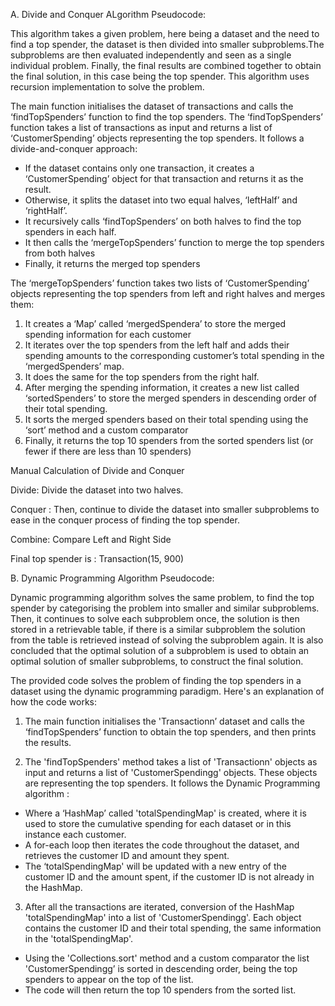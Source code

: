 A. Divide and Conquer ALgorithm
Pseudocode:

This algorithm takes a given problem, here being a dataset and the need to find a top spender, the dataset is then divided into smaller subproblems.The subproblems are then evaluated independently and seen as a single individual problem. Finally, the final results are combined together to obtain the final solution, in this case being the top spender. This algorithm uses recursion implementation  to solve the problem.

The main function initialises the dataset of transactions and calls the ‘findTopSpenders’ function to find the top spenders.
The ‘findTopSpenders’ function takes a list of transactions as input and returns a list of ‘CustomerSpending’ objects representing the top spenders. It follows a divide-and-conquer approach:

- If the dataset contains only one transaction, it creates a ‘CustomerSpending’ object for that transaction and returns it as the result. 
- Otherwise, it splits the dataset into two equal halves, ‘leftHalf’ and ‘rightHalf’.
- It recursively calls ‘findTopSpenders’ on both halves to find the top spenders in each half.
- It then calls the ‘mergeTopSpenders’ function to merge the top spenders from both halves
- Finally, it returns the merged top spenders 

The ‘mergeTopSpenders’ function takes two lists of ‘CustomerSpending’ objects representing the top spenders from left and right halves and merges them:

1) It creates a ‘Map’ called ‘mergedSpendera’ to store the merged spending information for each customer 
2) It iterates over the top spenders from the left half and adds their spending amounts to the corresponding customer’s total spending in the ‘mergedSpenders’ map.
3) It does the same for the top spenders from the right half. 
4) After merging the spending information, it creates a new list called ‘sortedSpenders’ to store the merged spenders in descending order of their total spending.
5) It sorts the merged spenders based on their total spending using the ‘sort’ method and a custom comparator
6) Finally, it returns the top 10 spenders from the sorted spenders list (or fewer if there are less than 10 spenders)

Manual Calculation of Divide and Conquer 

Divide: Divide the dataset into two halves.


Conquer : Then, continue to divide the dataset into smaller subproblems to ease in the conquer process of 
finding the top spender.

Combine: Compare Left and Right Side

Final top spender is : Transaction(15, 900) 

B. Dynamic Programming Algorithm
Pseudocode:

Dynamic programming algorithm solves the same problem, to find the top spender by categorising the problem into smaller and similar subproblems. Then, it continues to solve each subproblem once, the solution is then stored in a retrievable table, if there is a similar subproblem the solution from the table is retrieved instead of solving the subproblem again. It is also concluded that the optimal solution of a subproblem  is used to obtain an optimal solution of smaller subproblems, to construct the final solution.

The provided code solves the problem of finding the top spenders in a dataset using the dynamic programming paradigm. Here's an explanation of how the code works:

1. The  main function initialises the 'Transactionn’ dataset and calls the  ‘findTopSpenders’ function to obtain the top spenders, and then prints the results.

2. The 'findTopSpenders' method takes a list of 'Transactionn' objects as input and returns a list of 'CustomerSpendingg' objects. These objects are representing the top spenders. It follows the Dynamic Programming algorithm : 
- Where a ‘HashMap’ called 'totalSpendingMap' is created, where it is used to store the cumulative spending for each dataset or in this instance each customer.
- A for-each loop then iterates the code throughout the dataset, and retrieves the customer ID and amount they spent.
- The ‘totalSpendingMap' will be updated with a new entry of the customer ID and the amount spent, if the customer ID is not already in the HashMap.

3. After all the transactions are iterated, conversion of the HashMap 'totalSpendingMap' into a list of 'CustomerSpendingg'. Each object contains the customer ID and their total spending, the same information in the 'totalSpendingMap'.
- Using the 'Collections.sort' method and a custom comparator the list 'CustomerSpendingg’ is sorted in descending order, being the top spenders to appear on the top of the list.
- The code will then return the top 10 spenders from the sorted list.
